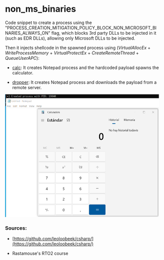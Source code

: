 # non_ms_binaries

Code snippet to create a process using the "PROCESS_CREATION_MITIGATION_POLICY_BLOCK_NON_MICROSOFT_BINARIES_ALWAYS_ON" flag, which blocks 3rd party DLLs to be injected in it (such as EDR DLLs), allowing only Microsoft DLLs to be injected. 

Then it injects shellcode in the spawned process using (*VirtualAllocEx* + *WriteProcessMemory* + *VirtualProtectEx* + *CreateRemoteThread* + *QueueUserAPC*):

- [calc](https://github.com/ricardojoserf/non-ms-binaries/tree/main/calc): It creates Notepad process and the hardcoded payload spawns the calculator.

- [dropper](https://github.com/ricardojoserf/non-ms-binaries/tree/main/dropper): It creates Notepad process and downloads the payload from a remote server.


![image](image.png)

### Sources:

- [https://github.com/leoloobeek/csharp/](https://github.com/leoloobeek/csharp/)

- Rastamouse's RTO2 course
